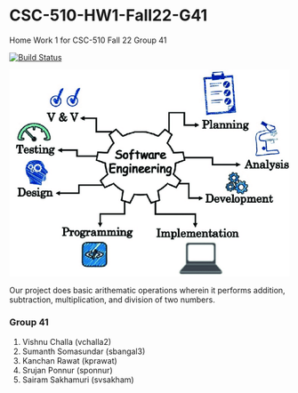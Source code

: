 # CSC-510-HW1-Fall22-G41
Home Work 1 for CSC-510 Fall 22 Group 41

[![Build Status](https://app.travis-ci.com/vishnuchalla/CSC-510-HW1-Fall22-G41.svg?branch=main)](https://app.travis-ci.com/vishnuchalla/CSC-510-HW1-Fall22-G41)

![alt text](https://github.com/vishnuchalla/CSC-510-HW1-Fall22-G41/blob/main/data/softwareEngg.png?raw=true)

Our project does basic arithematic operations wherein it performs addition, subtraction, multiplication, and division of two numbers.

### Group 41
1. Vishnu Challa (vchalla2)
2. Sumanth Somasundar (sbangal3)
3. Kanchan Rawat (kprawat)
4. Srujan Ponnur (sponnur)
5. Sairam Sakhamuri (svsakham)
